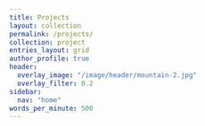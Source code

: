 ```yaml
---
title: Projects
layout: collection
permalink: /projects/
collection: project
entries_layout: grid
author_profile: true
header:
  overlay_image: "/image/header/mountain-2.jpg"
  overlay_filter: 0.2
sidebar:
  nav: "home"
words_per_minute: 500
---
```

